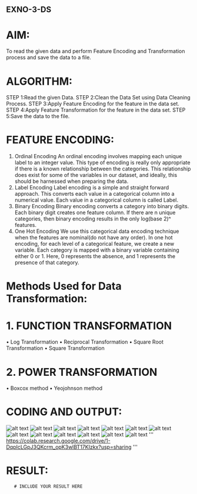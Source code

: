 ## EXNO-3-DS

# AIM:
To read the given data and perform Feature Encoding and Transformation process and save the data to a file.

# ALGORITHM:
STEP 1:Read the given Data.
STEP 2:Clean the Data Set using Data Cleaning Process.
STEP 3:Apply Feature Encoding for the feature in the data set.
STEP 4:Apply Feature Transformation for the feature in the data set.
STEP 5:Save the data to the file.

# FEATURE ENCODING:
1. Ordinal Encoding
An ordinal encoding involves mapping each unique label to an integer value. This type of encoding is really only appropriate if there is a known relationship between the categories. This relationship does exist for some of the variables in our dataset, and ideally, this should be harnessed when preparing the data.
2. Label Encoding
Label encoding is a simple and straight forward approach. This converts each value in a categorical column into a numerical value. Each value in a categorical column is called Label.
3. Binary Encoding
Binary encoding converts a category into binary digits. Each binary digit creates one feature column. If there are n unique categories, then binary encoding results in the only log(base 2)ⁿ features.
4. One Hot Encoding
We use this categorical data encoding technique when the features are nominal(do not have any order). In one hot encoding, for each level of a categorical feature, we create a new variable. Each category is mapped with a binary variable containing either 0 or 1. Here, 0 represents the absence, and 1 represents the presence of that category.

# Methods Used for Data Transformation:
  # 1. FUNCTION TRANSFORMATION
• Log Transformation
• Reciprocal Transformation
• Square Root Transformation
• Square Transformation
  # 2. POWER TRANSFORMATION
• Boxcox method
• Yeojohnson method

# CODING AND OUTPUT:
![alt text](<Screenshot 2025-04-16 122307.png>)
![alt text](<Screenshot 2025-04-16 122324.png>)
![alt text](<Screenshot 2025-04-16 122338.png>)
![alt text](<Screenshot 2025-04-16 122356.png>)
![alt text](<Screenshot 2025-04-16 122433.png>)
![alt text](<Screenshot 2025-04-16 122539.png>)
![alt text](<Screenshot 2025-04-16 122615.png>)
![alt text](<Screenshot 2025-04-16 122640.png>)
![alt text](<Screenshot 2025-04-16 122723.png>)
![alt text](<Screenshot 2025-04-16 122827.png>)
![alt text](<Screenshot 2025-04-16 122907.png>)
![alt text](<Screenshot 2025-04-16 122934.png>)
![alt text](<Screenshot 2025-04-16 123046.png>)
'''
https://colab.research.google.com/drive/1-DqpIcLGpJ3QKcrm_opK3wlBT17KIzkx?usp=sharing
'''
# RESULT:
       # INCLUDE YOUR RESULT HERE
       
